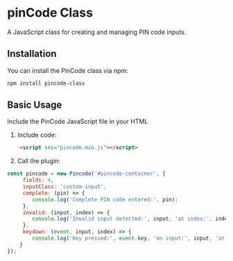 # pinCode Class

A JavaScript class for creating and managing PIN code inputs.

## Installation

You can install the PinCode class via npm:

```bash
npm install pincode-class
```

## Basic Usage
Include the PinCode JavaScript file in your HTML


1. Include code:

```html
	<script src="pincode.min.js"></script>
```

2. Call the plugin:
```javascript
const pincode = new Pincode('#pincode-container', {
     fields: 4,
     inputClass: 'custom-input',
     complete: (pin) => {
        console.log('Complete PIN code entered:', pin);
     },
     invalid: (input, index) => {
        console.log('Invalid input detected:', input, 'at index:', index);
     },
     keydown: (event, input, index) => {
        console.log('Key pressed:', event.key, 'on input:', input, 'at index:', index);
    }
});
```
